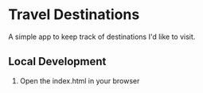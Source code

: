 # Travel Destinations

A simple app to keep track of destinations I'd like to visit.

## Local Development

1. Open the index.html in your browser